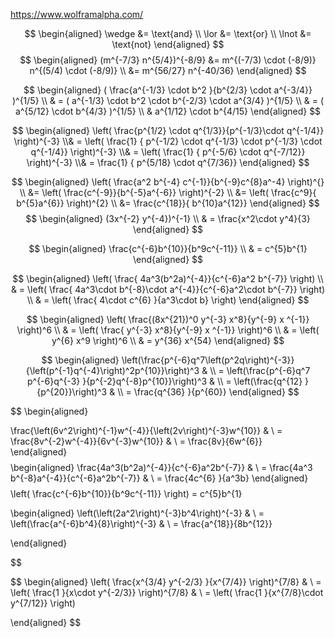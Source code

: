 https://www.wolframalpha.com/

$$ \begin{aligned} \wedge &= \text{and} \\ \lor &= \text{or} \\ \lnot &= \text{not} \end{aligned} $$ $$
\begin{aligned}
(m^{-7/3} n^{5/4})^{-8/9} &= m^{(-7/3) \cdot (-8/9)} n^{(5/4) \cdot (-8/9)} \\ &= m^{56/27} n^{-40/36}
\end{aligned}
$$

$$
\begin{aligned}
( \frac{a^{-1/3}  \cdot b^2 }{b^{2/3}  \cdot a^{-3/4}} )^{1/5} \\  & =  ( a^{-1/3}  \cdot b^2 \cdot b^{-2/3}  \cdot a^{3/4} )^{1/5} \\ &  = ( a^{5/12}  \cdot b^{4/3}   )^{1/5} \\ &  a^{1/12}  \cdot b^{4/15} 
\end{aligned}
$$



$$ 
\begin{aligned}
\left( \frac{p^{1/2} \cdot q^{1/3}}{p^{-1/3}\cdot q^{-1/4}} \right)^{-3}  \\&  = \left( \frac{1} { p^{-1/2} \cdot q^{-1/3} \cdot p^{-1/3} \cdot q^{-1/4}} \right)^{-3} \\&  = \left( \frac{1} { p^{-5/6} \cdot q^{-7/12}} \right)^{-3} \\&  =   \frac{1} { p^{5/18} \cdot q^{7/36}} 
\end{aligned}
$$

$$
\begin{aligned}
\left( \frac{a^2 b^{-4} c^{-1}}{b^{-9}c^{8}a^-4} \right)^{} \\ &= \left( \frac{c^{-9}}{b^{-5}a^{-6}} \right)^{-2}  \\ &=  \left( \frac{c^9}{ b^{5}a^{6}} \right)^{2}   \\ &=   \frac{c^{18}}{ b^{10}a^{12}} 
\end{aligned}
$$
$$
\begin{aligned}
(3x^{-2} y^{-4})^{-1} \\ & = \frac{x^2\cdot y^4}{3} 
\end{aligned}
$$

$$
\begin{aligned}
\frac{c^{-6}b^{10}}{b^9c^{-11}} \\ & =  c^{5}b^{1}
\end{aligned}
$$



$$
\begin{aligned}
\left(  \frac{ 4a^3(b^2a)^{-4}}{c^{-6}a^2 b^{-7}} \right) \\ & = \left(  \frac{ 4a^3\cdot b^{-8}\cdot a^{-4}}{c^{-6}a^2\cdot b^{-7}} \right) \\ &  = \left(  \frac{ 4\cdot c^{6} }{a^3\cdot b} \right)
\end{aligned}
$$


$$ 
\begin{aligned}
\left( \frac{(8x^{21})^0  y^{-3} x^8}{y^{-9} x ^{-1}}  \right)^6 \\ &  = \left( \frac{ y^{-3} x^8}{y^{-9} x ^{-1}}  \right)^6 \\ & =  \left(  y^{6} x^9  \right)^6 \\ &  =  y^{36} x^{54}
\end{aligned}
$$

$$
\begin{aligned}
\left(\frac{p^{-6}q^7\left(p^2q\right)^{-3}}{\left(p^{-1}q^{-4}\right)^2p^{10}}\right)^3   & \\   = 
\left(\frac{p^{-6}q^7 p^{-6}q^{-3} }{p^{-2}q^{-8}p^{10}}\right)^3   
& \\   = 
\left(\frac{q^{12} }{p^{20}}\right)^3   & \\   = \frac{q^{36} }{p^{60}}
\end{aligned} 
$$



$$
\begin{aligned}

\frac{\left(6v^2\right)^{-1}w^{-4}}{\left(2v\right)^{-3}w^{10}}   & \\  =   \frac{8v^{-2}w^{-4}}{6v^{-3}w^{10}}  & \\   =  \frac{8v}{6w^{6}}  
\end{aligned}
$$
  $$
  \begin{aligned}
\frac{4a^3(b^2a)^{-4}}{c^{-6}a^2b^{-7}}   & \\  =  \frac{4a^3 b^{-8}a^{-4}}{c^{-6}a^2b^{-7}}    & \\  = \frac{4c^{6} }{a^3b}
\end{aligned}
  $$
$$\left( \frac{c^{-6}b^{10}}{b^9c^{-11}} \right)  =  c^{5}b^{1} $$
$$



  \begin{aligned}
\left(\left(2a^2\right)^{-3}b^4\right)^{-3}  & \\   =  \left(\frac{a^{-6}b^4}{8}\right)^{-3}   & \\  =  \frac{a^{18}}{8b^{12}} 

\end{aligned}

$$

$$ 
 \begin{aligned}
\left( \frac{x^{3/4} y^{-2/3} }{x^{7/4}} \right)^{7/8} & \\   = \left( \frac{1  }{x\cdot y^{-2/3}} \right)^{7/8} & \\   = \left( \frac{1  }{x^{7/8}\cdot y^{7/12}} \right)

\end{aligned}
$$